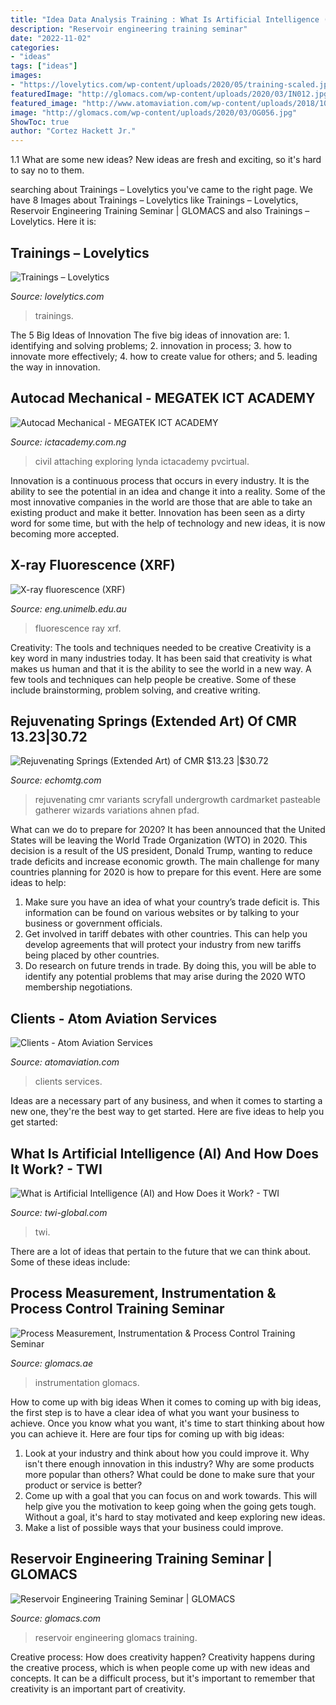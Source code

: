 ```yaml
---
title: "Idea Data Analysis Training : What Is Artificial Intelligence (ai) And How Does It Work?"
description: "Reservoir engineering training seminar"
date: "2022-11-02"
categories:
- "ideas"
tags: ["ideas"]
images:
- "https://lovelytics.com/wp-content/uploads/2020/05/training-scaled.jpg"
featuredImage: "http://glomacs.com/wp-content/uploads/2020/03/IN012.jpg"
featured_image: "http://www.atomaviation.com/wp-content/uploads/2018/10/clients.jpg"
image: "http://glomacs.com/wp-content/uploads/2020/03/OG056.jpg"
ShowToc: true
author: "Cortez Hackett Jr."
---
```



1.1 What are some new ideas?
New ideas are fresh and exciting, so it's hard to say no to them.

	

		
searching about Trainings – Lovelytics you've came to the right page. We have 8 Images about Trainings – Lovelytics like Trainings – Lovelytics, Reservoir Engineering Training Seminar | GLOMACS and also Trainings – Lovelytics. Here it is:
		
    
## Trainings – Lovelytics

<img loading=lazy src="https://lovelytics.com/wp-content/uploads/2020/05/training-scaled.jpg" onerror="this.onerror=null;this.src='https://tse4.mm.bing.net/th?id=OIP.aqtb1Ebm5pjL4ozeRAZkgwHaFj&amp;pid=15.1';" alt="Trainings – Lovelytics">

_Source: lovelytics.com_

>trainings. 

	

The 5 Big Ideas of Innovation
The five big ideas of innovation are: 1. identifying and solving problems; 2. innovation in process; 3. how to innovate more effectively; 4. how to create value for others; and 5. leading the way in innovation.

    
## Autocad Mechanical - MEGATEK ICT ACADEMY

<img loading=lazy src="https://ictacademy.com.ng/wp-content/uploads/2019/08/Autocad-mechanical-1.jpg" onerror="this.onerror=null;this.src='https://tse3.mm.bing.net/th?id=OIP.9efOY2RFKlZv8ackyroVkAHaEK&amp;pid=15.1';" alt="Autocad Mechanical - MEGATEK ICT ACADEMY">

_Source: ictacademy.com.ng_

>civil attaching exploring lynda ictacademy pvcirtual. 

	

Innovation is a continuous process that occurs in every industry. It is the ability to see the potential in an idea and change it into a reality. Some of the most innovative companies in the world are those that are able to take an existing product and make it better. Innovation has been seen as a dirty word for some time, but with the help of technology and new ideas, it is now becoming more accepted.

    
## X-ray Fluorescence (XRF)

<img loading=lazy src="https://eng.unimelb.edu.au/__data/assets/image/0013/3331030/varieties/large.jpg" onerror="this.onerror=null;this.src='https://tse2.mm.bing.net/th?id=OIP.hHOaQIN6Btk42olN_w_8PAHaLH&amp;pid=15.1';" alt="X-ray fluorescence (XRF)">

_Source: eng.unimelb.edu.au_

>fluorescence ray xrf. 

	

Creativity: The tools and techniques needed to be creative
Creativity is a key word in many industries today. It has been said that creativity is what makes us human and that it is the ability to see the world in a new way. A few tools and techniques can help people be creative. Some of these include brainstorming, problem solving, and creative writing.

    
## Rejuvenating Springs (Extended Art) Of CMR $13.23 |$30.72

<img loading=lazy src="https://assets.echomtg.com/magic/cards/original/123473.jpg" onerror="this.onerror=null;this.src='https://tse1.mm.bing.net/th?id=OIP.KTkal57SxHtCT04oiEH_CwHaKU&amp;pid=15.1';" alt="Rejuvenating Springs (Extended Art) of CMR $13.23 |$30.72">

_Source: echomtg.com_

>rejuvenating cmr variants scryfall undergrowth cardmarket pasteable gatherer wizards variations ahnen pfad. 

	

What can we do to prepare for 2020?
It has been announced that the United States will be leaving the World Trade Organization (WTO) in 2020. This decision is a result of the US president, Donald Trump, wanting to reduce trade deficits and increase economic growth. The main challenge for many countries planning for 2020 is how to prepare for this event. Here are some ideas to help: 
1. Make sure you have an idea of what your country’s trade deficit is. This information can be found on various websites or by talking to your business or government officials. 
2. Get involved in tariff debates with other countries. This can help you develop agreements that will protect your industry from new tariffs being placed by other countries. 
3. Do research on future trends in trade. By doing this, you will be able to identify any potential problems that may arise during the 2020 WTO membership negotiations.

    
## Clients - Atom Aviation Services

<img loading=lazy src="http://www.atomaviation.com/wp-content/uploads/2018/10/clients.jpg" onerror="this.onerror=null;this.src='https://tse1.mm.bing.net/th?id=OIP._pGphRhKEpC9DcRdDCbOlQHaFT&amp;pid=15.1';" alt="Clients - Atom Aviation Services">

_Source: atomaviation.com_

>clients services. 

	

Ideas are a necessary part of any business, and when it comes to starting a new one, they're the best way to get started. Here are five ideas to help you get started: 

    
## What Is Artificial Intelligence (AI) And How Does It Work? - TWI

<img loading=lazy src="https://www.twi-global.com/image-library/hero/ai.jpg" onerror="this.onerror=null;this.src='https://tse4.mm.bing.net/th?id=OIP.OwGSK1zPh9zp5rXvNGm9ngHaEs&amp;pid=15.1';" alt="What is Artificial Intelligence (AI) and How Does it Work? - TWI">

_Source: twi-global.com_

>twi. 

	

There are a lot of ideas that pertain to the future that we can think about. Some of these ideas include: 

    
## Process Measurement, Instrumentation &amp; Process Control Training Seminar

<img loading=lazy src="http://glomacs.com/wp-content/uploads/2020/03/IN012.jpg" onerror="this.onerror=null;this.src='https://tse4.mm.bing.net/th?id=OIP.1Qf1Iu0Va2ha3qmMQLg_uAHaDe&amp;pid=15.1';" alt="Process Measurement, Instrumentation &amp; Process Control Training Seminar">

_Source: glomacs.ae_

>instrumentation glomacs. 

	

How to come up with big ideas
When it comes to coming up with big ideas, the first step is to have a clear idea of what you want your business to achieve. Once you know what you want, it's time to start thinking about how you can achieve it. Here are four tips for coming up with big ideas: 
1. Look at your industry and think about how you could improve it. Why isn't there enough innovation in this industry? Why are some products more popular than others? What could be done to make sure that your product or service is better?
2. Come up with a goal that you can focus on and work towards. This will help give you the motivation to keep going when the going gets tough. Without a goal, it's hard to stay motivated and keep exploring new ideas. 
3. Make a list of possible ways that your business could improve.

    
## Reservoir Engineering Training Seminar | GLOMACS

<img loading=lazy src="http://glomacs.com/wp-content/uploads/2020/03/OG056.jpg" onerror="this.onerror=null;this.src='https://tse4.mm.bing.net/th?id=OIP.u39p52uMhueLobUoAS05rAHaDe&amp;pid=15.1';" alt="Reservoir Engineering Training Seminar | GLOMACS">

_Source: glomacs.com_

>reservoir engineering glomacs training. 

	

Creative process: How does creativity happen?
Creativity happens during the creative process, which is when people come up with new ideas and concepts. It can be a difficult process, but it's important to remember that creativity is an important part of creativity.

